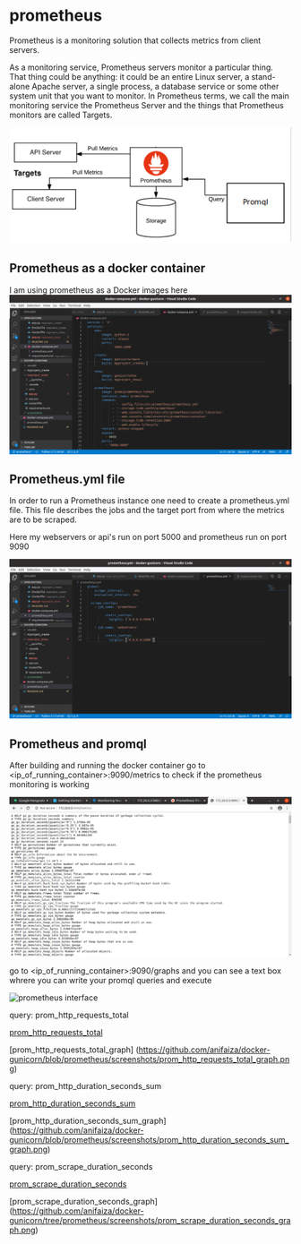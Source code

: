 # prometheus
Prometheus is a monitoring solution that collects metrics from client servers.

As a monitoring service, Prometheus servers monitor a particular thing.
That thing could be anything: it could be an entire Linux server, a stand-alone Apache server, a single process, a database service or some other system unit that you want to monitor.
In Prometheus terms, we call the main monitoring service the Prometheus Server and the things that Prometheus monitors are called Targets.

![how prom works](https://github.com/anifaiza/docker-gunicorn/blob/prometheus/screenshots/promDiagram.png)


## Prometheus as a docker container
I am using prometheus as a Docker images here
![prometheus container](https://github.com/anifaiza/docker-gunicorn/blob/prometheus/screenshots/promContainer.png)

## Prometheus.yml file
In order to run a Prometheus instance one need to create a prometheus.yml file. This file describes the jobs and the target port from where the metrics are to be scraped.

Here my webservers or api's run on port 5000 and prometheus run on port 9090

![prometheus.yml](https://github.com/anifaiza/docker-gunicorn/blob/prometheus/screenshots/promYml.png)

## Prometheus and promql
After building and running the docker container go to 
<ip_of_running_container>:9090/metrics to check if the prometheus monitoring is working

![prometheus metrics](https://github.com/anifaiza/docker-gunicorn/blob/prometheus/screenshots/promMetrics.png)

go to <ip_of_running_container>:9090/graphs
and you can see a text box whrere you can write your promql queries and execute

![prometheus interface](https://github.com/anifaiza/docker-gunicorn/blob/prometheus/screenshots/promInterface.png)

query: prom_http_requests_total

[prom_http_requests_total](https://github.com/anifaiza/docker-gunicorn/blob/prometheus/screenshots/prom_http_requests_total.png) 

[prom_http_requests_total_graph]
(https://github.com/anifaiza/docker-gunicorn/blob/prometheus/screenshots/prom_http_requests_total_graph.png)

query: prom_http_duration_seconds_sum

[prom_http_duration_seconds_sum](https://github.com/anifaiza/docker-gunicorn/blob/prometheus/screenshots/prom_http_duration_seconds_sum.png) 

[prom_http_duration_seconds_sum_graph]
(https://github.com/anifaiza/docker-gunicorn/blob/prometheus/screenshots/prom_http_duration_seconds_sum_graph.png)

query: prom_scrape_duration_seconds

[prom_scrape_duration_seconds](https://github.com/anifaiza/docker-gunicorn/tree/prometheus/screenshots/prom_scrape_duration_seconds.png) 

[prom_scrape_duration_seconds_graph]
(https://github.com/anifaiza/docker-gunicorn/tree/prometheus/screenshots/prom_scrape_duration_seconds_graph.png)

